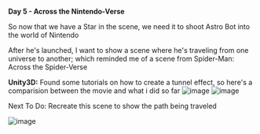 **Day 5 - Across the Nintendo-Verse**

So now that we have a Star in the scene, we need it to shoot Astro Bot into the world of Nintendo

After he's launched, I want to show a scene where he's traveling from one universe to another; which reminded me of a scene from Spider-Man: Across the Spider-Verse

**Unity3D:** Found some tutorials on how to create a tunnel effect, so here's a comparision between the movie and what i did so far
![image](https://github.com/user-attachments/assets/973a79c0-1ec9-4990-b867-51597bf7999d)
![image](https://github.com/user-attachments/assets/16a23a32-f82f-44a0-819f-793b575a9563)

Next To Do: Recreate this scene to show the path being traveled 

![image](https://github.com/user-attachments/assets/9b1f1f5f-8de0-43bc-9ab1-30284e47dd29)
